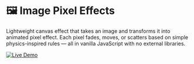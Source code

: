 # 🖼️ Image Pixel Effects

Lightweight canvas effect that takes an image and transforms it into animated pixel effect. Each pixel fades, moves, or scatters based on simple physics-inspired rules — all in vanilla JavaScript with no external libraries. 

[![Live Demo](https://img.shields.io/badge/Live-Demo-green?style=for-the-badge)](https://bulbasaur854.github.io/pixel-effects/)
